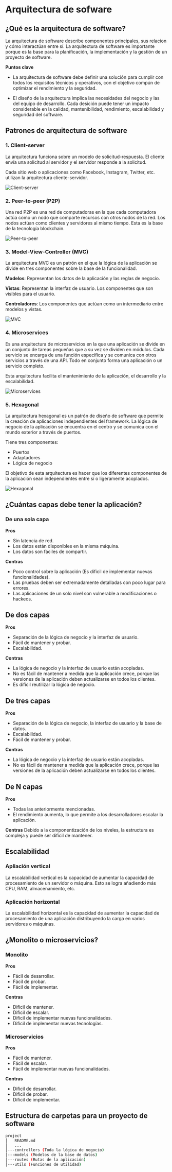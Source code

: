 # Arquitectura de sofware

## ¿Qué es la arquitectura de software?

La arquitectura de software describe componentes principales, sus relacion y cómo interactúan entre sí. La arquitectura de software es importante porque es la base para la planificación, la implementación y la gestión de un proyecto de software.

**Puntos clave**

- La arquitectura de software debe definir una solución para cumplir con todos los requisitos técnicos y operativos, con el objetivo compún de optimizar el rendimiento y la seguridad.

- El diseño de la arquitectura implica las necesidades del negocio y las del equipo de desarrollo. Cada desición puede tener un impacto considerable en la calidad, mantenibilidad, rendimiento, escalabilidad y seguridad del software.

## Patrones de arquitectura de software

### 1. Client-server

La arquitectura funciona sobre un modelo de solicitud-respuesta. El cliente envía una solicitud al servidor y el servidor responde a la solicitud.

Cada sitio web o aplicaciones como Facebook, Instagram, Twitter, etc. utilizan la arquitectura cliente-servidor.

![Client-server](./assets/client-server.png)

### 2. Peer-to-peer (P2P)

Una red P2P es una red de computadoras en la que cada computadora actúa como un nodo que comparte recursos con otros nodos de la red. Los nodos actúan como clientes y servidores al mismo tiempo. Esta es la base de la tecnología blockchain.

![Peer-to-peer](./assets/P2P.png)

### 3. Model-View-Controller (MVC)

La arquitectura MVC es un patrón en el que la lógica de la aplicación se divide en tres componentes sobre la base de la funcionalidad.

**Modelos**: Representan los datos de la aplicación y las reglas de negocio.

**Vistas**: Representan la interfaz de usuario. Los componentes que son visibles para el usuario.

**Controladores**: Los componentes que actúan como un intermediario entre modelos y vistas.

![MVC](./assets/mvc.png)

### 4. Microservices

Es una arquitectura de microservicios en la que una aplicación se divide en un conjunto de tareas pequeñas que a su vez se dividen en módulos. Cada servicio se encarga de una función específica y se comunica con otros servicios a través de una API. Todo en conjunto forma una aplicación o un servicio completo.

Esta arquitectura facilita el mantenimiento de la aplicación, el desarrollo y la escalabilidad.

![Microservices](./assets/microservices.png)

### 5. Hexagonal

La arquitectura hexagonal es un patrón de diseño de software que permite la creación de aplicaciones independientes del framework. La lógica de negocio de la aplicación se encuentra en el centro y se comunica con el mundo exterior a través de puertos.

Tiene tres componentes:

- Puertos
- Adaptadores
- Lógica de negocio

El objetivo de esta arquitectura es hacer que los diferentes componentes de la aplicación sean independientes entre sí o ligeramente acoplados.

![Hexagonal](./assets/hexagonal.png)

## ¿Cuántas capas debe tener la aplicación?

### De una sola capa
**Pros**
- Sin latencia de red.
- Los datos están disponibles en la misma máquina.
- Los datos son fáciles de compartir.

**Contras**
- Poco control sobre la aplicación (Es dificil de implementar nuevas funcionalidades).
- Las pruebas deben ser extremadamente detalladas con poco lugar para errores.
- Las aplicaciones de un solo nivel son vulnerable a modificaciones o hackeos.

## De dos capas
**Pros**
- Separación de la lógica de negocio y la interfaz de usuario.
- Fácil de mantener y probar.
- Escalabilidad.

**Contras**
- La lógica de negocio y la interfaz de usuario están acopladas.
- No es fácil de mantener a medida que la aplicación crece, porque las versiones de la aplicación deben actualizarse en todos los clientes.
- Es dificil reutilizar la lógica de negocio.

## De tres capas
**Pros**
- Separación de la lógica de negocio, la interfaz de usuario y la base de datos.
- Escalabilidad.
- Fácil de mantener y probar.

**Contras**
- La lógica de negocio y la interfaz de usuario están acopladas.
- No es fácil de mantener a medida que la aplicación crece, porque las versiones de la aplicación deben actualizarse en todos los clientes.

## De N capas
**Pros**
- Todas las anteriormente mencionadas.
- El rendimiento aumenta, lo que permite a los desarrolladores escalar la aplicación.

**Contras**
Debido a la componentización de los niveles, la estructura es compleja y puede ser difícil de mantener.

## Escalabilidad

### Apliación vertical

La escalabilidad vertical es la capacidad de aumentar la capacidad de procesamiento de un servidor o máquina. Esto se logra añadiendo más CPU, RAM, almacenamiento, etc.

### Aplicación horizontal

La escalabilidad horizontal es la capacidad de aumentar la capacidad de procesamiento de una aplicación distribuyendo la carga en varios servidores o máquinas.

## ¿Monolito o microservicios?

### Monolito

**Pros**
- Fácil de desarrollar.
- Fácil de probar.
- Fácil de implementar.

**Contras**
- Dificil de mantener.
- Dificil de escalar.
- Dificil de implementar nuevas funcionalidades.
- Dificil de implementar nuevas tecnologías.

### Microservicios

**Pros**
- Fácil de mantener.
- Fácil de escalar.
- Fácil de implementar nuevas funcionalidades.

**Contras**
- Dificil de desarrollar.
- Dificil de probar.
- Dificil de implementar.

## Estructura de carpetas para un proyecto de software

```bash
project
│   README.md
│   ...
│---controllers (Toda la lógica de negocio)
│---models (Modelos de la base de datos)
│---routes (Rutas de la aplicación)
│---utils (Funciones de utilidad)
```
